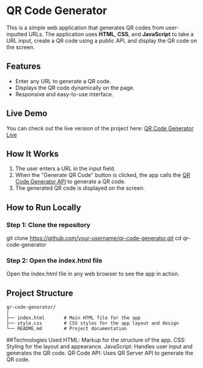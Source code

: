 # QR Code Generator

This is a simple web application that generates QR codes from user-inputted URLs. The application uses **HTML**, **CSS**, and **JavaScript** to take a URL input, create a QR code using a public API, and display the QR code on the screen.

## Features
- Enter any URL to generate a QR code.
- Displays the QR code dynamically on the page.
- Responsive and easy-to-use interface.

## Live Demo
You can check out the live version of the project here: [QR Code Generator Live](https://qr-code-webapp.netlify.app)

## How It Works
1. The user enters a URL in the input field.
2. When the "Generate QR Code" button is clicked, the app calls the [QR Code Generator API](https://goqr.me/api/doc/create-qr-code/) to generate a QR code.
3. The generated QR code is displayed on the screen.

## How to Run Locally

### Step 1: Clone the repository
git clone https://github.com/your-username/qr-code-generator.git
cd qr-code-generator

### Step 2: Open the index.html file
Open the index.html file in any web browser to see the app in action.

## Project Structure
```plaintext
qr-code-generator/
│
├── index.html       # Main HTML file for the app
├── style.css        # CSS styles for the app layout and design
└── README.md        # Project documentation
```

##Technologies Used
HTML: Markup for the structure of the app.
CSS: Styling for the layout and appearance.
JavaScript: Handles user input and generates the QR code.
QR Code API: Uses QR Server API to generate the QR code.
